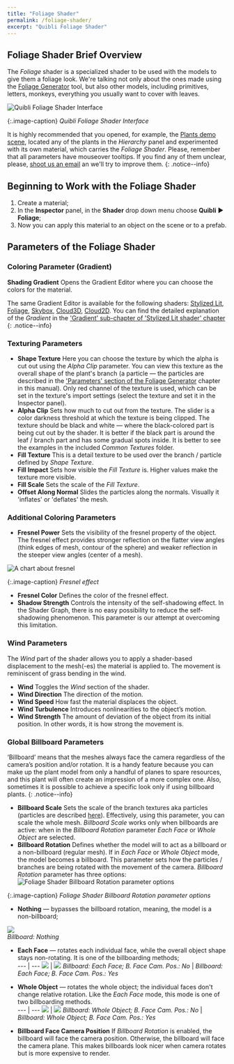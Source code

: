```yaml
---
title: "Foliage Shader"
permalink: /foliage-shader/
excerpt: "Quibli Foliage Shader"
---
```



## Foliage Shader Brief Overview

The _Foliage_ shader is a specialized shader to be used with the models to give them a foliage look. We're talking not only about the ones made using the [Foliage Generator](../foliage-generator) tool, but also other models, including primitives, letters, monkeys, everything you usually want to cover with leaves.

![Quibli Foliage Shader Interface](../assets/images/manual_images/quibli_foliage_shader_interface.png)

{:.image-caption}
*Quibli Foliage Shader Interface*

It is highly recommended that you opened, for example, the [Plants demo scene](../demo-scenes/#plants-scene), located any of the plants in the _Hierarchy_ panel and experimented with its own material, which carries the _Foliage Shader_. Please, remember that all parameters have mouseover tooltips. If you find any of them unclear, please, [shoot us an email](../contact-details) an we'll try to improve them.
{: .notice--info}


## Beginning to Work with the Foliage Shader

  1. Create a material;
  1. In the **Inspector** panel, in the **Shader** drop down menu choose **Quibli** ▶︎ **Foliage**;
  1. Now you can apply this material to an object on the scene or to a prefab.

## Parameters of the Foliage Shader

### Coloring Parameter (Gradient)

**Shading Gradient** Opens the Gradient Editor where you can choose the colors for the material.

The same Gradient Editor is available for the following shaders: [Stylized Lit](../stylized-lit-shader), [Foliage](../foliage-shader), [Skybox](../skybox-shader), [Cloud3D](../cloud3d-shader), [Cloud2D](../cloud2d-shader). You can find the detailed explanation of the _Gradient_ in the ['Gradient' sub-chapter of 'Stylized Lit shader' chapter](../stylized-lit-shader/#gradient)  
{: .notice--info}

### Texturing Parameters

- **Shape Texture** Here you can choose the texture by which the alpha is cut out using the _Alpha Clip_ parameter. You can view this texture as the overall shape of the plant's branch (a particle — the particles are described in the ['Parameters' section of the Foliage Generator](../foliage-generator#parameters-of-the-foliage-generator) chapter in this manual). Only red channel of the texture is used, which can be set in the texture's import settings (select the texture and set it in the Inspector panel).
- **Alpha Clip**  Sets how much to cut out from the texture. The slider is a color darkness threshold at which the texture is being clipped. The texture should be black and white — where the black-colored part is being cut out by the shader. It is better if the black part is around the leaf / branch part and has some gradual spots inside. It is better to see the examples in the included _Common Textures_ folder.
- **Fill Texture** This is a detail texture to be used over the branch / particle defined by _Shape Texture_.
- **Fill Impact** Sets how visible the _Fill Texture_ is. Higher values make the texture more visible.
- **Fill Scale** Sets the scale of the _Fill Texture_.
- **Offset Along Normal** Slides the particles along the normals. Visually it 'inflates' or 'deflates' the mesh.

### Additional Coloring Parameters

- **Fresnel Power** Sets the visibility of the fresnel property of the object. The fresnel effect provides stronger reflection on the flatter view angles (think edges of mesh, contour of the sphere) and weaker reflection in the steeper view angles (center of a mesh).

![A chart about fresnel](../assets/images/manual_images/fresnel_chart.png)

{:.image-caption}
*Fresnel effect*

- **Fresnel Color** Defines the color of the fresnel effect.
- **Shadow Strength** Controls the intensity of the self-shadowing effect. In the Shader Graph, there is no easy possibility to reduce the self-shadowing phenomenon. This parameter is our attempt at overcoming this limitation. 

### Wind Parameters

The _Wind_ part of the shader allows you to apply a shader-based displacement to the mesh(-es) the material is applied to. The movement is reminiscent of grass bending in the wind.

- **Wind** Toggles the _Wind_ section of the shader.
- **Wind Direction** The direction of the motion.
- **Wind Speed** How fast the material displaces the object.
- **Wind Turbulence** Introduces nonlinearities to the object’s motion.
- **Wind Strength** The amount of deviation of the object from its initial position. In other words, it is how strong the movement is.

### Global Billboard Parameters

‘Billboard’ means that the meshes always face the camera regardless of the camera’s position and/or rotation. It is a handy feature because you can make up the plant model from only a handful of planes to spare resources, and this plant will often create an impression of a more complex one. Also, sometimes it is possible to achieve a specific look only if using billboard plants.
{: .notice--info}

- **Billboard Scale** Sets the scale of the branch textures aka particles (particles are described [here](../foliage-generator#parameters-of-the-foliage-generator)). Effectively, using this parameter, you can scale the whole mesh. _Billboard Scale_ works only when billboards are active: when in the _Billboard Rotation_ parameter _Each Face_ or _Whole Object_ are selected.
- **Billboard Rotation** Defines whether the model will to act as a billboard or a non-billboard (regular mesh). If in _Each Face_ or _Whole Object_ mode, the model becomes a billboard. This parameter sets how the particles / branches are being rotated with the movement of the camera. _Billboard Rotation_ parameter has three options:  
![Foliage Shader Billboard Rotation parameter options](../assets/images/manual_images/quibli_foliage_shader_billboard_rotation_options.png)

{:.image-caption}
*Foliage Shader Billboard Rotation parameter options*
  * **Nothing** — bypasses the billboard rotation, meaning, the model is a non-billboard;  

![](../assets/images/manual_images/billboard_nothing.gif)  
*Billboard: Nothing*

  * **Each Face** — rotates each individual face, while the overall object shape stays non-rotating. It is one of the billboarding methods;  
--- | --- 
![](../assets/images/billboard_each_face_bfcp_no.gif) | ![](../assets/images/billboard_each_face_bfcp_yes.gif) 
*Billboard: _Each Face_; B. Face Cam. Pos.: _No_* | *Billboard: _Each Face_; B. Face Cam. Pos.: _Yes_* 

  * **Whole Object** — rotates the whole object; the individual faces don't change relative rotation. Like the _Each Face_ mode, this mode is one of two billboarding methods.  
--- | --- 
![](../assets/images/billboard_whole_object_bfcp_no.gif) | ![](../assets/images/billboard_whole_object_bfcp_yes.gif) 
*Billboard: _Whole Object_; B. Face Cam. Pos.: _No_* | *Billboard: _Whole Object_; B. Face Cam. Pos.: _Yes_*   

- **Billboard Face Camera Position** If _Billboard Rotation_ is enabled, the billboard will face the camera position. Otherwise, the billboard will face the camera plane. This makes billboards look nicer when camera rotates but is more expensive to render.
